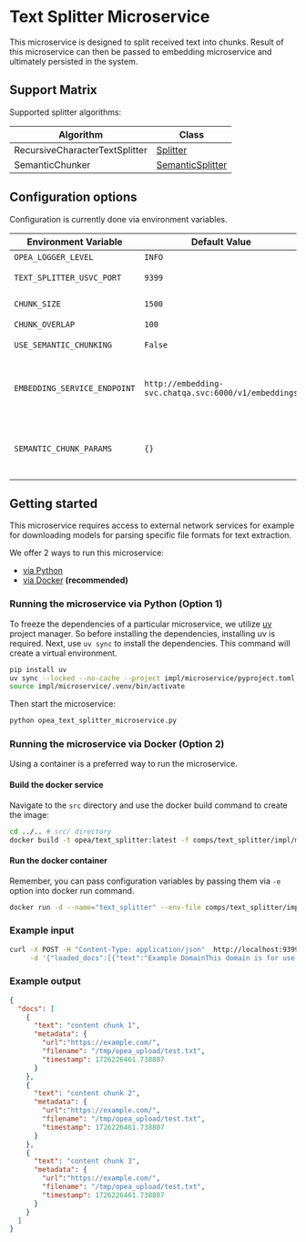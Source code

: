 # Text Splitter Microservice

This microservice is designed to split received text into chunks. Result of this microservice can then be passed to embedding microservice and ultimately persisted in the system.

## Support Matrix

Supported splitter algorithms:

| Algorithm | Class                                                                 |
|----------------|------------------------------------------------------------------|
| RecursiveCharacterTextSplitter   | [Splitter](./utils/splitter.py)                |
| SemanticChunker                  | [SemanticSplitter](./utils/splitter.py)        |


## Configuration options

Configuration is currently done via environment variables.

| Environment Variable             | Default Value             | Description                                                                                      |
|----------------------------------|---------------------------|--------------------------------------------------------------------------------------------------|
| `OPEA_LOGGER_LEVEL`              | `INFO`                    | Microservice logging output level                                                                |
| `TEXT_SPLITTER_USVC_PORT`        | `9399`                    | (Optional) Text Splitter microservice port                                                            |
| `CHUNK_SIZE`                     | `1500`                    | Size of chunks that the data is split into for further processing                                |
| `CHUNK_OVERLAP`                  | `100`                     | Size of chunks overlapping                                                                       |
| `USE_SEMANTIC_CHUNKING`          | `False`                   | Choose if semantic chunking should be used                                                       |
| `EMBEDDING_SERVICE_ENDPOINT`     | `http://embedding-svc.chatqa.svc:6000/v1/embeddings`  | Endpoint of the embedding microservice used for semantic chunking. For more details about the microservice, see [src/comps/embedding/README.md](../embeddings/README.md)                                  |
| `SEMANTIC_CHUNK_PARAMS`          | `{}`                      | Add semantic chunking parameters such as buffer_size, add_start_index, etc. Check Langchain documentation for SemanticChunker for reference. |


## Getting started

This microservice requires access to external network services for example for downloading models for parsing specific file formats for text extraction.

We offer 2 ways to run this microservice:
  - [via Python](#running-the-microservice-via-python-option-1)
  - [via Docker](#running-the-microservice-via-docker-option-2) **(recommended)**


### Running the microservice via Python (Option 1)

To freeze the dependencies of a particular microservice, we utilize [uv](https://github.com/astral-sh/uv) project manager. So before installing the dependencies, installing uv is required.
Next, use `uv sync` to install the dependencies. This command will create a virtual environment.

```bash
pip install uv
uv sync --locked --no-cache --project impl/microservice/pyproject.toml
source impl/microservice/.venv/bin/activate
```

Then start the microservice:

```bash
python opea_text_splitter_microservice.py
```

### Running the microservice via Docker (Option 2)

Using a container is a preferred way to run the microservice.

#### Build the docker service

Navigate to the `src` directory and use the docker build command to create the image:

```bash
cd ../.. # src/ directory
docker build -t opea/text_splitter:latest -f comps/text_splitter/impl/microservice/Dockerfile .
```

#### Run the docker container

Remember, you can pass configuration variables by passing them via `-e` option into docker run command.

```bash
docker run -d --name="text_splitter" --env-file comps/text_splitter/impl/microservice/.env -p 9399:9399 opea/text_splitter:latest
```

### Example input

```bash
curl -X POST -H "Content-Type: application/json"  http://localhost:9399/v1/text_splitter  \
     -d '{"loaded_docs":[{"text":"Example DomainThis domain is for use in illustrative examples in documents. You may use this domain in literature without prior coordination or asking for permission.More information...","metadata":{"url":"https://example.com/","filename":"index.html","timestamp":1748520579.4694135}}]}'
```

### Example output

```json
{
  "docs": [
    {
      "text": "content chunk 1",
      "metadata": {
        "url":"https://example.com/",
        "filename": "/tmp/opea_upload/test.txt",
        "timestamp": 1726226461.738807
      }
    },
    {
      "text": "content chunk 2",
      "metadata": {
        "url":"https://example.com/",
        "filename": "/tmp/opea_upload/test.txt",
        "timestamp": 1726226461.738807
      }
    },
    {
      "text": "content chunk 3",
      "metadata": {
        "url":"https://example.com/",
        "filename": "/tmp/opea_upload/test.txt",
        "timestamp": 1726226461.738807
      }
    }
  ]
}
```
